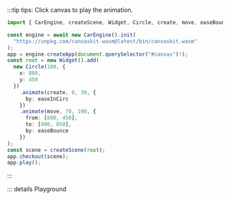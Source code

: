 :::tip tips: Click canvas to play the animation.

<Demo1/>

```typescript
import { CarEngine, createScene, Widget, Circle, create, move, easeBounce, easeInCirc } from "newcar";

const engine = await new CarEngine().init(
  "https://unpkg.com/canvaskit-wasm@latest/bin/canvaskit.wasm"
);
app = engine.createApp(document.querySelector("#canvas")!);
const root = new Widget().add(
  new Circle(100, {
    x: 800,
    y: 450
  })
    .animate(create, 0, 30, {
      by: easeInCirc
    })
    .animate(move, 70, 100, {
      from: [800, 450],
      to: [800, 850],
      by: easeBounce
    })
);
const scene = createScene(root);
app.checkout(scene);
app.play();
```

:::

::: details Playground
<template>
  <iframe src="https://playground.newcarjs.org/?codes=const%20root%20=%20new%20nc.Widget().add(%0A%20%20new%20nc.Circle(100,%20%7B%0A%20%20%20%20x:%20800,%0A%20%20%20%20y:%20450,%0A%20%20%7D)%0A%20%20.animate(nc.create,%200,%2030,%20%7B%0A%20%20%20%20by:%20nc.easeInCirc,%0A%20%20%7D)%0A%20%20.animate(nc.move,%2070,%20100,%20%7B%0A%20%20%20%20from:%20%5B800,%20450%5D,%0A%20%20%20%20to:%20%5B800,%20850%5D,%0A%20%20%20%20by:%20nc.easeBounce,%0A%20%20%20%7D),%0A%20%20)%0Aconst%20scene%20=%20new%20nc.Scene(root)%0Aapp.checkout(scene)" class="w-full h-120" />
</template>
:::

---

:::tip tips: Click canvas to play the animation.

<Demo2/>

```typescript
import { CarEngine, createScene, easeInCirc, Path, stroke } from "newcar";

const engine = await new CarEngine().init(
  "https://unpkg.com/canvaskit-wasm@latest/bin/canvaskit.wasm"
);
app = engine.createApp(document.querySelector("#canvas")!);
const root = new Path({
  style: {
    fill: false,
    border: true,
    scaleX: 5,
    scaleY: 5
  },
  x: 550,
  y: 200
}).animate(stroke, 0, 100, {
  by: easeInCirc
});
root.addPathFromSVGString(`
  M48.854 0C21.839 0 0 22 0 49.217c0 21.756 13.993 40.172 33.405 46.69 2.427.49 3.316-1.059 3.316-2.362 0-1.141-.08-5.052-.08-9.127-13.59 2.934-16.42-5.867-16.42-5.867-2.184-5.704-5.42-7.17-5.42-7.17-4.448-3.015.324-3.015.324-3.015 4.934.326 7.523 5.052 7.523 5.052 4.367 7.496 11.404 5.378 14.235 4.074.404-3.178 1.699-5.378 3.074-6.6-10.839-1.141-22.243-5.378-22.243-24.283 0-5.378 1.94-9.778 5.014-13.2-.485-1.222-2.184-6.275.486-13.038 0 0 4.125-1.304 13.426 5.052a46.97 46.97 0 0 1 12.214-1.63c4.125 0 8.33.571 12.213 1.63 9.302-6.356 13.427-5.052 13.427-5.052 2.67 6.763.97 11.816.485 13.038 3.155 3.422 5.015 7.822 5.015 13.2 0 18.905-11.404 23.06-22.324 24.283 1.78 1.548 3.316 4.481 3.316 9.126 0 6.6-.08 11.897-.08 13.526 0 1.304.89 2.853 3.316 2.364 19.412-6.52 33.405-24.935 33.405-46.691C97.707 22 75.788 0 48.854 0z
  `);
const scene = createScene(root);
app.checkout(scene);
app.play();
```

:::

::: details Playground
<template>
  <iframe class="w-full h-120" src="https://playground.newcarjs.org/?codes=const%20root%20=%20new%20nc.Path(%7B%0A%20%20style:%20%7B%0A%20%20%20%20fill:%20false,%0A%20%20%20%20border:%20true,%0A%20%20%20%20scaleX:%205,%0A%20%20%20%20scaleY:%205,%0A%20%20%7D,%0A%20%20x:%20550,%0A%20%20y:%20200,%0A%7D)%0A.animate(nc.stroke,%200,%20100,%20%7B%0A%20%20by:%20nc.easeInCirc,%0A%7D)%0Aroot.addPathFromSVGString(%60%0A%20%20M48.854%200C21.839%200%200%2022%200%2049.217c0%2021.756%2013.993%2040.172%2033.405%2046.69%202.427.49%203.316-1.059%203.316-2.362%200-1.141-.08-5.052-.08-9.127-13.59%202.934-16.42-5.867-16.42-5.867-2.184-5.704-5.42-7.17-5.42-7.17-4.448-3.015.324-3.015.324-3.015%204.934.326%207.523%205.052%207.523%205.052%204.367%207.496%2011.404%205.378%2014.235%204.074.404-3.178%201.699-5.378%203.074-6.6-10.839-1.141-22.243-5.378-22.243-24.283%200-5.378%201.94-9.778%205.014-13.2-.485-1.222-2.184-6.275.486-13.038%200%200%204.125-1.304%2013.426%205.052a46.97%2046.97%200%200%201%2012.214-1.63c4.125%200%208.33.571%2012.213%201.63%209.302-6.356%2013.427-5.052%2013.427-5.052%202.67%206.763.97%2011.816.485%2013.038%203.155%203.422%205.015%207.822%205.015%2013.2%200%2018.905-11.404%2023.06-22.324%2024.283%201.78%201.548%203.316%204.481%203.316%209.126%200%206.6-.08%2011.897-.08%2013.526%200%201.304.89%202.853%203.316%202.364%2019.412-6.52%2033.405-24.935%2033.405-46.691C97.707%2022%2075.788%200%2048.854%200z%0A%60)%0Aconst%20scene%20=%20new%20nc.Scene(root)%0Aapp.checkout(scene)%0A" />
</template>
:::

---

<!-- :::tip tips: Click canvas to play the animation.

<Demo3/>

```typescript
```

::: -->
